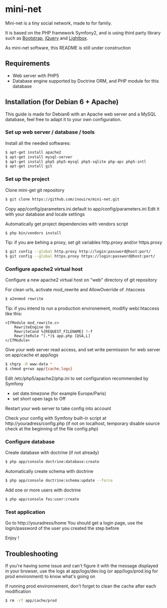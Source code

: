 mini-net
========

Mini-net is a tiny social network, made to for family.

It is based on the PHP framework Symfony2, and is using third party library such as [Bootstrap](http://twitter.github.com/bootstrap/), [jQuery](http://jquery.com/) and [Lightbox](http://lokeshdhakar.com/projects/lightbox2/).

As mini-net software, this README is still under construction

## Requirements

* Web server with PHP5
* Database engine supported by Doctrine ORM, and PHP module for this database

## Installation (for Debian 6 + Apache)

This guide is made for Debian6 with an Apache web server and a MySQL database, feel free to adapt it to your own configuration.

### Set up web server / database / tools

Install all the needed softwares:
``` bash
$ apt-get install apache2
$ apt-get install mysql-server
$ apt-get install php5 php5-mysql php5-sqlite php-apc php5-intl
$ apt-get install git
```

### Set up the project

Clone mini-get git repository
``` bash
$ git clone https://github.com/inouire/mini-net.git
```

Copy app/config/parameters.ini.default to app/config/parameters.ini
Edit it with your database and locale settings

Automatically get project dependencies with vendors script
``` bash
$ php bin/vendors install
```

Tip: if you are behing a proxy, set git variables http.proxy and/or https.proxy
``` bash
$ git config --global http.proxy http://login:password@host:port/
$ git config --global https.proxy https://login:password@host:port/
```

### Configure apache2 virtual host

Configure a new apache2 virtual host on "web" directory of git repository

For clean urls, activate mod_rewrite and AllowOverride of .htaccess
``` bash
$ a2enmod rewrite
```

Tip: if you intend to run a production environement, modifiy web/.htaccess like this:
```
<IfModule mod_rewrite.c>
    RewriteEngine On
    RewriteCond %{REQUEST_FILENAME} !-f
    RewriteRule ^(.*)$ app.php [QSA,L]
</IfModule>
```
 
Give your web server read access, and set write permission for web server on app/cache et app/logs
``` bash
$ chgrp -R www-data *
$ chmod g+rwx app/{cache,logs}
```

Edit /etc/php5/apache2/php.ini to set configuration recommended by Symfony
* set date.timezone (for example Europe/Paris)
* set short open tags to Off

Restart your web server to take config into account

Check your config with Symfony built-in script at http://youradress/config.php
(if not on localhost, temporary disable source check at the beginning of the file config.php)

### Configure database

Create database with doctrine (if not already) 
``` bash
$ php app/console doctrine:database:create
```

Automatically create schema with doctrine
 ``` bash
$ php app/console doctrine:schema:update --force
```

Add one or more users with doctrine
 ``` bash
$ php app/console fos:user:create
```

### Test application

Go to http://youradress/home
You should get a login page, use the login/password of the user you created the step before

Enjoy !

## Troubleshooting

If you're having some issue and can't figure it with the message displayed in your browser, use the logs at app/logs/dev.log (or app/logs/prod.log for prod environment) to know what's going on

If running prod environnement, don't forget to clean the cache after each modification
``` bash
$ rm -rf app/cache/prod
```


